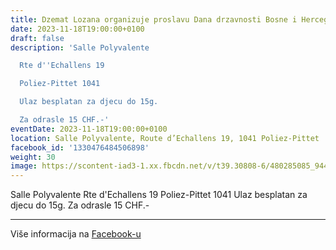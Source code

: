 ```yaml
---
title: Dzemat Lozana organizuje proslavu Dana drzavnosti Bosne i Hercegovine
date: 2023-11-18T19:00:00+0100
draft: false
description: 'Salle Polyvalente

  Rte d''Echallens 19

  Poliez-Pittet 1041

  Ulaz besplatan za djecu do 15g.

  Za odrasle 15 CHF.-'
eventDate: 2023-11-18T19:00:00+0100
location: Salle Polyvalente, Route d’Echallens 19, 1041 Poliez-Pittet
facebook_id: '1330476484506898'
weight: 30
image: https://scontent-iad3-1.xx.fbcdn.net/v/t39.30808-6/480285085_944333661160567_3277375841641556820_n.jpg?_nc_cat=107&ccb=1-7&_nc_sid=9e60e4&_nc_ohc=syVhBatwjb8Q7kNvwGYXXQJ&_nc_oc=AdmHLHqhFzRv_H8lMQ2eA_ZAWroJX2eDEAlrP9MPoYxzItCjJC24QhMsQ0cRLbYx65U&_nc_zt=23&_nc_ht=scontent-iad3-1.xx&edm=ABTKTjYEAAAA&_nc_gid=syox-scp-aEzdXpUSjl9rA&_nc_tpa=Q5bMBQGoQ7iv0MBKHzLcEvK_RdqEm5yoUKWEicxpNNSdaOABbrFqqSVTvw9B7M4V3we9VMcDvYtBCYnCSA&oh=00_Afe8o8JGdo2AAIfew6C9tZwfNqSq-pBSKfGIaxXKtBgSdQ&oe=6900A89F
---
```


Salle Polyvalente
Rte d'Echallens 19
Poliez-Pittet 1041
Ulaz besplatan za djecu do 15g.
Za odrasle 15 CHF.-

---

Više informacija na [Facebook-u](https://facebook.com/events/1330476484506898)